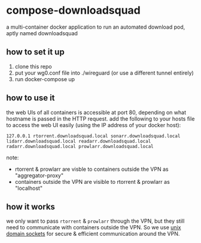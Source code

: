 # compose-downloadsquad

a multi-container docker application to run an automated download pod, aptly named downloadsquad

## how to set it up
1. clone this repo
1. put your wg0.conf file into ./wireguard (or use a different tunnel entirely)
1. run docker-compose up

## how to use it
the web UIs of all containers is accessible at port 80, depending on what hostname is passed in the HTTP request.
add the following to your hosts file to access the web UI easily (using the IP address of your docker host):
```
127.0.0.1 rtorrent.downloadsquad.local sonarr.downloadsquad.local lidarr.downloadsquad.local readarr.downloadsquad.local radarr.downloadsquad.local prowlarr.downloadsquad.local 
```

note:
* rtorrent & prowlarr are visble to containers outside the VPN as "aggregator-proxy"
* containers outside the VPN are visible to rtorrent & prowlarr as "localhost"

## how it works
we only want to pass `rtorrent` & `prowlarr` through the VPN, but they still need to communicate with containers outside the VPN. So we use [unix domain sockets](https://en.wikipedia.org/wiki/Unix_domain_socket) for secure & efficient communication around the VPN.

